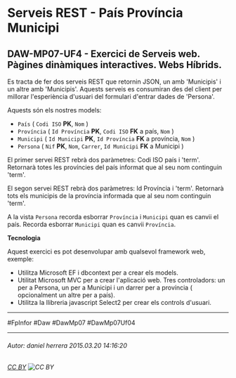 # Serveis REST - País Província Municipi
## DAW-MP07-UF4 - Exercici de Serveis web. Pàgines dinàmiques interactives. Webs Híbrids.
Es tracta de fer dos serveis REST que retornin JSON, un amb 'Municipis' i un altre amb 'Municipis'. Aquests serveis es consumiran des del client per millorar l'esperiència d'usuari del formulari d'entrar dades de 'Persona'.

Aquests són els nostres models:

* `País` ( `Codi ISO` **PK**, `Nom` )
* `Província` ( `Id Província` **PK**, `Codi ISO` **FK** a país, `Nom` )
* `Municipi` ( `Id Municipi` **PK**, `Id Província` **FK** a província, `Nom` )
* `Persona` ( `Nif`  **PK**, `Nom`, `Carrer`, `Id Municipi` **FK** a Municipi ) 

El primer servei REST rebrà dos paràmetres: Codi ISO país i 'term'. Retornarà totes les províncies del país informat que al seu nom continguin 'term'.

El segon servei REST rebrà dos paràmetres: Id Província i 'term'. Retornarà tots els municipis de la província informada que al seu nom continguin 'term'.

A la vista `Persona` recorda esborrar `Província` i `Municipi` quan es canvii el país. Recorda esborrar `Municipi` quan es canvii `Província`.

**Tecnologia**

Aquest exercici es pot desenvolupar amb qualsevol framework web, exemple:

* Utilitza Microsoft EF i dbcontext per a crear els models.
* Utilitat Microsoft MVC per a crear l'aplicació web. Tres controladors: un per a Persona, un per a Municipi i un darrer per a província ( opcionalment un altre per a país).
* Utilitza la llibreria javascript Select2 per crear els controls d'usuari.



---

#FpInfor #Daw #DawMp07 #DawMp07Uf04

---

###### Autor: daniel herrera 2015.03.20 14:16:20
###### [CC BY](https://creativecommons.org/licenses/by/4.0/) ![CC BY](https://licensebuttons.net/l/by/3.0/80x15.png)
